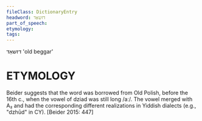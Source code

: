 ```yaml
---
fileClass: DictionaryEntry
headword: דזשאַד
part_of_speech: 
etymology: 
tags: 
---
```

דזשאַד
'old beggar'

ETYMOLOGY
===========
Beider suggests that the word was borrowed from Old Polish, before the 16th c., when the vowel of dziad was still long /aː/. The vowel merged with A₂ and had the corresponding different realizations in Yiddish dialects (e.g., "dzhūd" in CY). 
[Beider 2015: 447]